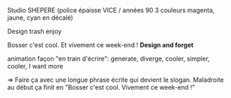 Studio SHEPERE (police épaisse VICE / années 90 3 couleurs magenta, jaune, cyan en décalé)

Design trash enjoy

Bosser c'est cool. Et vivement ce week-end !
**Design and forget**

animation façon "en train d'écrire":
generate, diverge, cooler, simpler, cooler, I want more

=> Faire ça avec une longue phrase écrite qui devient le slogan. Maladroite au début ça finit en "Bosser c'est cool. Vivement ce week-end !"